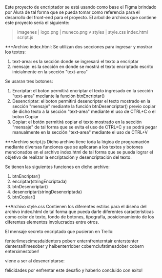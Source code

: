 

Este proyecto de encriptador se está usando como base el Figma brindado por Alura de tal forma que se pueda tomar como referencia para el desarrollo del front-end para el proyecto. El arbol de archivos que contiene este proyecto sería el siguiente:

>imagenes
| logo.png
| muneco.png
v styles
| style.css
index.html
script.js


***Archivo index.html:
Se utilizan dos secciones para ingresar y mostrar los textos:

1) text-area: es la sección donde se ingresará el texto a encriptar
2) mensaje: es la sección en donde se mostrá el texto encriptado escrito inicialmente en la sección "text-area"

Se usaran tres botones:

1) Encriptar: el boton permitirá encriptar el texto ingresado en la sección "text-area" mediante la función btnEncriptar()
2) Desencriptar: el boton permitirá desencriptar el texto mostrado en la sección "mensaje" mediante la función btnDesencriptar() previo copiar de dicho texto a la sección "text-area" mediante el uso de CTRL+C o el boton Copiar
3) Copiar: el botón permitirá copiar el texto mostrado en la sección "mensaje" de tal forma que se evita el uso de CTRL+C y se podrá pegar manualmente en la sección "text-area" mediante el uso de CTRL+V


***Archivo script.js
Dicho archivo tiene toda la lógica de programación mediante diversas funciones que se aplicaran a los textos y botones mencionados en el archivo index.html de tal forma que se pueda lograr el objetivo de realizar la encriptación y desencriptación del texto.

Se tienen las siguientes funciones en dicho archivo:

1) btnEncriptar()
2) encriptar(stringEncriptada)
3) btnDesencriptar()
4) desencriptar(stringDesencriptada)
5) btnCopiar()


**Archivo style.css
Contienen los diferentes estilos para el diseño del archivo index.html de tal forma que pueda darle diferentes características como color de texto, fondo de botones, tipografía, posicionamiento de los diferentes elementos involucrados entre otros.

El mensaje secreto encriptado que pusieron en Trello:

fenterlimescimesdaidenters poberr enternfrenterntair enterstenter dentersaifimesober y haibenterrlober cobernclufatimesdober cobern enterximestober!

viene a ser al desencriptarse:

felicidades por enfrentar este desafio y haberlo concluido con exito!


